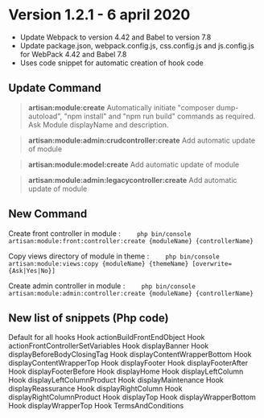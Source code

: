 # Version 1.2.1 - 6 april 2020

- Update Webpack to version 4.42 and Babel to version 7.8
- Update package.json, webpack.config.js, css.config.js and js.config.js for WebPack 4.42 and Babel 7.8
- Uses code snippet for automatic creation of hook code

## Update Command

> **artisan:module:create**
> Automatically initiate "composer dump-autoload", "npm install" and "npm run build" commands as required. Ask Module displayName and description.

> **artisan:module:admin:crudcontroller:create**
> Add automatic update of module 

> **artisan:module:model:create** 
> Add automatic update of module 

> **artisan:module:admin:legacycontroller:create** 
> Add automatic update of module 

## New Command

Create front controller in module :
    ```    
    php bin/console artisan:module:front:controller:create {moduleName} {controllerName} 
    ```    

Copy views directory of module in theme : 
    ```    
    php bin/console artisan:module:views:copy {moduleName} {themeName} [overwrite={Ask|Yes|No}] 
    ```    

Create admin controller in module :
    ```    
    php bin/console artisan:module:admin:controller:create {moduleName} {controllerName} 
    ```    

## New list of snippets (Php code)

  Default for all hooks
  Hook actionBuildFrontEndObject
  Hook actionFrontControllerSetVariables
  Hook displayBanner
  Hook displayBeforeBodyClosingTag
  Hook displayContentWrapperBottom
  Hook displayContentWrapperTop
  Hook displayFooter
  Hook displayFooterAfter
  Hook displayFooterBefore
  Hook displayHome
  Hook displayLeftColumn
  Hook displayLeftColumnProduct
  Hook displayMaintenance
  Hook displayReassurance
  Hook displayRightColumn
  Hook displayRightColumnProduct
  Hook displayTop
  Hook displayWrapperBottom
  Hook displayWrapperTop
  Hook TermsAndConditions
